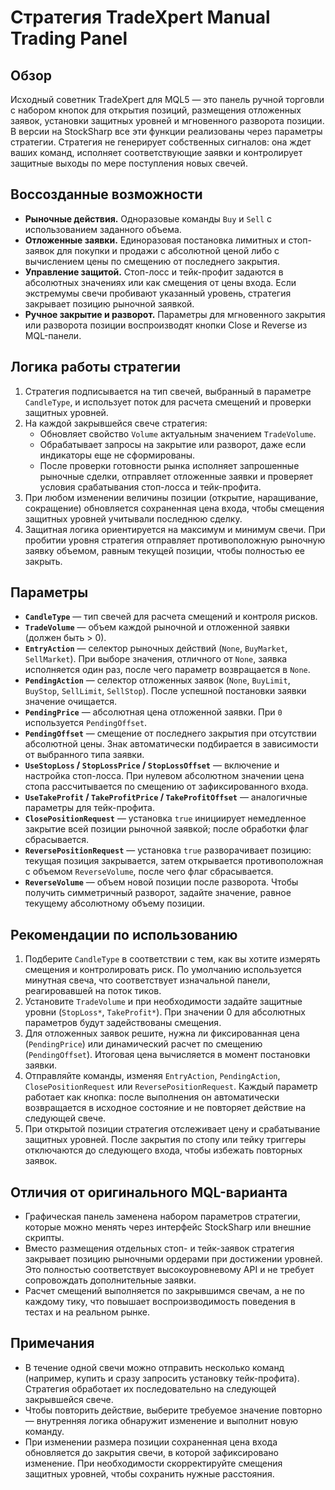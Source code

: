 # Стратегия TradeXpert Manual Trading Panel

## Обзор
Исходный советник TradeXpert для MQL5 — это панель ручной торговли с набором кнопок для открытия позиций, размещения отложенных заявок, установки защитных уровней и мгновенного разворота позиции. В версии на StockSharp все эти функции реализованы через параметры стратегии. Стратегия не генерирует собственных сигналов: она ждет ваших команд, исполняет соответствующие заявки и контролирует защитные выходы по мере поступления новых свечей.

## Воссозданные возможности
- **Рыночные действия.** Одноразовые команды `Buy` и `Sell` с использованием заданного объема.
- **Отложенные заявки.** Единоразовая постановка лимитных и стоп-заявок для покупки и продажи с абсолютной ценой либо с вычислением цены по смещению от последнего закрытия.
- **Управление защитой.** Стоп-лосс и тейк-профит задаются в абсолютных значениях или как смещения от цены входа. Если экстремумы свечи пробивают указанный уровень, стратегия закрывает позицию рыночной заявкой.
- **Ручное закрытие и разворот.** Параметры для мгновенного закрытия или разворота позиции воспроизводят кнопки Close и Reverse из MQL-панели.

## Логика работы стратегии
1. Стратегия подписывается на тип свечей, выбранный в параметре `CandleType`, и использует поток для расчета смещений и проверки защитных уровней.
2. На каждой закрывшейся свече стратегия:
   - Обновляет свойство `Volume` актуальным значением `TradeVolume`.
   - Обрабатывает запросы на закрытие или разворот, даже если индикаторы еще не сформированы.
   - После проверки готовности рынка исполняет запрошенные рыночные сделки, отправляет отложенные заявки и проверяет условия срабатывания стоп-лосса и тейк-профита.
3. При любом изменении величины позиции (открытие, наращивание, сокращение) обновляется сохраненная цена входа, чтобы смещения защитных уровней учитывали последнюю сделку.
4. Защитная логика ориентируется на максимум и минимум свечи. При пробитии уровня стратегия отправляет противоположную рыночную заявку объемом, равным текущей позиции, чтобы полностью ее закрыть.

## Параметры
- **`CandleType`** — тип свечей для расчета смещений и контроля рисков.
- **`TradeVolume`** — объем каждой рыночной и отложенной заявки (должен быть > 0).
- **`EntryAction`** — селектор рыночных действий (`None`, `BuyMarket`, `SellMarket`). При выборе значения, отличного от `None`, заявка исполняется один раз, после чего параметр возвращается в `None`.
- **`PendingAction`** — селектор отложенных заявок (`None`, `BuyLimit`, `BuyStop`, `SellLimit`, `SellStop`). После успешной постановки заявки значение очищается.
- **`PendingPrice`** — абсолютная цена отложенной заявки. При `0` используется `PendingOffset`.
- **`PendingOffset`** — смещение от последнего закрытия при отсутствии абсолютной цены. Знак автоматически подбирается в зависимости от выбранного типа заявки.
- **`UseStopLoss` / `StopLossPrice` / `StopLossOffset`** — включение и настройка стоп-лосса. При нулевом абсолютном значении цена стопа рассчитывается по смещению от зафиксированного входа.
- **`UseTakeProfit` / `TakeProfitPrice` / `TakeProfitOffset`** — аналогичные параметры для тейк-профита.
- **`ClosePositionRequest`** — установка `true` инициирует немедленное закрытие всей позиции рыночной заявкой; после обработки флаг сбрасывается.
- **`ReversePositionRequest`** — установка `true` разворачивает позицию: текущая позиция закрывается, затем открывается противоположная с объемом `ReverseVolume`, после чего флаг сбрасывается.
- **`ReverseVolume`** — объем новой позиции после разворота. Чтобы получить симметричный разворот, задайте значение, равное текущему абсолютному объему позиции.

## Рекомендации по использованию
1. Подберите `CandleType` в соответствии с тем, как вы хотите измерять смещения и контролировать риск. По умолчанию используется минутная свеча, что соответствует изначальной панели, реагировавшей на поток тиков.
2. Установите `TradeVolume` и при необходимости задайте защитные уровни (`StopLoss*`, `TakeProfit*`). При значении 0 для абсолютных параметров будут задействованы смещения.
3. Для отложенных заявок решите, нужна ли фиксированная цена (`PendingPrice`) или динамический расчет по смещению (`PendingOffset`). Итоговая цена вычисляется в момент постановки заявки.
4. Отправляйте команды, изменяя `EntryAction`, `PendingAction`, `ClosePositionRequest` или `ReversePositionRequest`. Каждый параметр работает как кнопка: после выполнения он автоматически возвращается в исходное состояние и не повторяет действие на следующей свече.
5. При открытой позиции стратегия отслеживает цену и срабатывание защитных уровней. После закрытия по стопу или тейку триггеры отключаются до следующего входа, чтобы избежать повторных заявок.

## Отличия от оригинального MQL-варианта
- Графическая панель заменена набором параметров стратегии, которые можно менять через интерфейс StockSharp или внешние скрипты.
- Вместо размещения отдельных стоп- и тейк-заявок стратегия закрывает позицию рыночными ордерами при достижении уровней. Это полностью соответствует высокоуровневому API и не требует сопровождать дополнительные заявки.
- Расчет смещений выполняется по закрывшимся свечам, а не по каждому тику, что повышает воспроизводимость поведения в тестах и на реальном рынке.

## Примечания
- В течение одной свечи можно отправить несколько команд (например, купить и сразу запросить установку тейк-профита). Стратегия обработает их последовательно на следующей закрывшейся свече.
- Чтобы повторить действие, выберите требуемое значение повторно — внутренняя логика обнаружит изменение и выполнит новую команду.
- При изменении размера позиции сохраненная цена входа обновляется до закрытия свечи, в которой зафиксировано изменение. При необходимости скорректируйте смещения защитных уровней, чтобы сохранить нужные расстояния.
